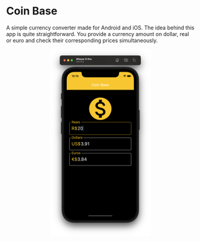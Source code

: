 <!-- Project description section-->

# Coin Base

A simple currency converter made for Android and iOS. The idea behind this app is quite straightforward. You provide a currency amount on dollar, real or euro and check their corresponding prices simultaneously.

<p float="left" align="center">
    <img height=500 src="readme-images/app-sample.png">
</p>
